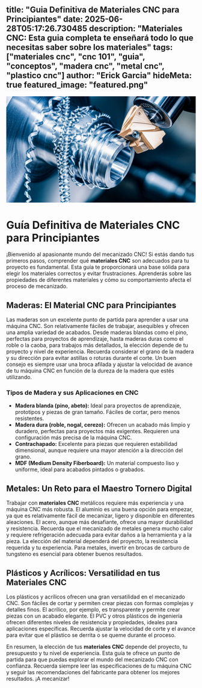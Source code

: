 title: "Guia Definitiva de Materiales CNC para Principiantes"
date: 2025-06-28T05:17:26.730485
description: "Materiales CNC: Esta guia completa te enseñará todo lo que necesitas saber sobre los materiales"
tags: ["materiales cnc", "cnc 101", "guia", "conceptos", "madera cnc", "metal cnc", "plastico cnc"]
author: "Erick Garcia"
hideMeta: true
featured_image: "featured.png"
---

![articulo-20250628051755](featured.png)

# Guía Definitiva de Materiales CNC para Principiantes

¡Bienvenido al apasionante mundo del mecanizado CNC! Si estás dando tus primeros pasos, comprender qué **materiales CNC** son adecuados para tu proyecto es fundamental.  Esta guía te proporcionará una base sólida para elegir los materiales correctos y evitar frustraciones.  Aprenderás sobre las propiedades de diferentes materiales y cómo su comportamiento afecta el proceso de mecanizado.


## Maderas: El Material CNC para Principiantes

Las maderas son un excelente punto de partida para aprender a usar una máquina CNC. Son relativamente fáciles de trabajar, asequibles y ofrecen una amplia variedad de acabados.  Desde maderas blandas como el pino, perfectas para proyectos de aprendizaje, hasta maderas duras como el roble o la caoba, para trabajos más detallados, la elección depende de tu proyecto y nivel de experiencia.  Recuerda considerar el grano de la madera y su dirección para evitar astillas o roturas durante el corte.  Un buen consejo es siempre usar una broca afilada y ajustar la velocidad de avance de tu máquina CNC en función de la dureza de la madera que estés utilizando.


### Tipos de Madera y sus Aplicaciones en CNC

* **Madera blanda (pino, abeto):** Ideal para proyectos de aprendizaje, prototipos y piezas de gran tamaño. Fáciles de cortar, pero menos resistentes.
* **Madera dura (roble, nogal, cerezo):** Ofrecen un acabado más limpio y duradero, perfectas para proyectos más exigentes. Requieren una configuración más precisa de la máquina CNC.
* **Contrachapado:** Excelente para piezas que requieren estabilidad dimensional, aunque requiere una mayor atención a la dirección del grano.
* **MDF (Medium Density Fiberboard):** Un material compuesto liso y uniforme, ideal para acabados pintados o grabados.


## Metales: Un Reto para el Maestro Tornero Digital

Trabajar con **materiales CNC** metálicos requiere más experiencia y una máquina CNC más robusta. El aluminio es una buena opción para empezar, ya que es relativamente fácil de mecanizar, ligero y disponible en diferentes aleaciones.  El acero, aunque más desafiante, ofrece una mayor durabilidad y resistencia.  Recuerda que el mecanizado de metales genera mucho calor y requiere refrigeración adecuada para evitar daños a la herramienta y a la pieza.  La elección del material dependerá del proyecto, la resistencia requerida y tu experiencia.  Para metales, invertir en brocas de carburo de tungsteno es esencial para obtener buenos resultados.


## Plásticos y Acrílicos: Versatilidad en tus Materiales CNC

Los plásticos y acrílicos ofrecen una gran versatilidad en el mecanizado CNC.  Son fáciles de cortar y permiten crear piezas con formas complejas y detalles finos.  El acrílico, por ejemplo, es transparente y permite crear piezas con un acabado elegante.  El PVC y otros plásticos de ingeniería ofrecen diferentes niveles de resistencia y propiedades, ideales para aplicaciones específicas.  Recuerda ajustar la velocidad de corte y el avance para evitar que el plástico se derrita o se queme durante el proceso.


En resumen, la elección de tus **materiales CNC** depende del proyecto, tu presupuesto y tu nivel de experiencia.  Esta guía te ofrece un punto de partida para que puedas explorar el mundo del mecanizado CNC con confianza.  Recuerda siempre leer las especificaciones de tu máquina CNC y seguir las recomendaciones del fabricante para obtener los mejores resultados. ¡A mecanizar!
